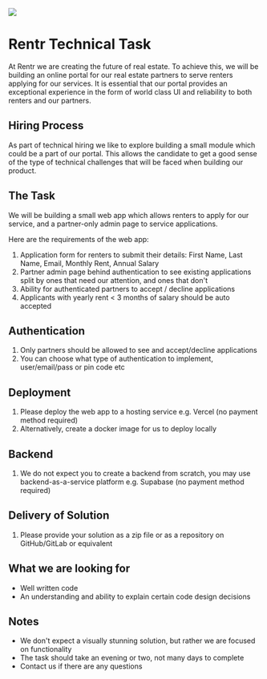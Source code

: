 ![](https://i.ibb.co/LQPkbkC/Screenshot-2024-06-17-at-21-06-36.png)
# Rentr Technical Task

At Rentr we are creating the future of real estate. To achieve this, we will be building an online portal for our real estate partners to serve renters applying for our services. It is essential that our portal provides an exceptional experience in the form of world class UI and reliability to both renters and our partners.

## Hiring Process

As part of technical hiring we like to explore building a small module which could be a part of our portal. This allows the candidate to get a good sense of the type of technical challenges that will be faced when building our product.

## The Task

We will be building a small web app which allows renters to apply for our service, and a partner-only admin page to service applications.

Here are the requirements of the web app:

1. Application form for renters to submit their details: First Name, Last Name, Email, Monthly Rent, Annual Salary
2. Partner admin page behind authentication to see existing applications split by ones that need our attention, and ones that don't
3. Ability for authenticated partners to accept / decline applications
4. Applicants with yearly rent < 3 months of salary should be auto accepted

## Authentication
1. Only partners should be allowed to see and accept/decline applications
2. You can choose what type of authentication to implement, user/email/pass or pin code etc

## Deployment

1. Please deploy the web app to a hosting service e.g. Vercel (no payment method required)
2. Alternatively, create a docker image for us to deploy locally

## Backend

1. We do not expect you to create a backend from scratch, you may use backend-as-a-service platform e.g. Supabase (no payment method required)

## Delivery of Solution
1. Please provide your solution as a zip file or as a repository on GitHub/GitLab or equivalent

## What we are looking for
* Well written code
* An understanding and ability to explain certain code design decisions

## Notes
* We don't expect a visually stunning solution, but rather we are focused on functionality
* The task should take an evening or two, not many days to complete
* Contact us if there are any questions